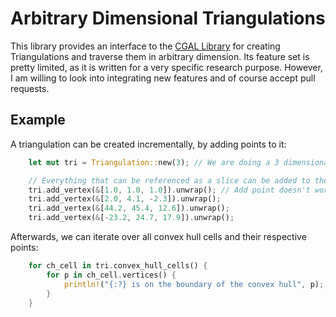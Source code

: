 # Arbitrary Dimensional Triangulations

This library provides an interface to the [CGAL
Library](https://cgal.org) for creating Triangulations and traverse
them in arbitrary dimension. Its feature set is pretty limited, as it
is written for a very specific research purpose. However, I am willing
to look into integrating new features and of course accept pull requests.

## Example
A triangulation can be created incrementally, by adding points to it:

``` rust
    let mut tri = Triangulation::new(3); // We are doing a 3 dimensional triangulation

    // Everything that can be referenced as a slice can be added to the Triangulation
    tri.add_vertex(&[1.0, 1.0, 1.0]).unwrap(); // Add point doesn't work for points in the wrong dimension
    tri.add_vertex(&[2.0, 4.1, -2.3]).unwrap();
    tri.add_vertex(&[44.2, 45.4, 12.6]).unwrap();
    tri.add_vertex(&[-23.2, 24.7, 17.9]).unwrap();
```

Afterwards, we can iterate over all convex hull cells and their respective points:

``` rust
    for ch_cell in tri.convex_hull_cells() {
        for p in ch_cell.vertices() {
            println!("{:?} is on the boundary of the convex hull", p);
        }
    }
```



